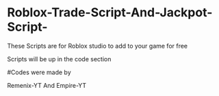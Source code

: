 # Roblox-Trade-Script-And-Jackpot-Script-

These Scripts are for Roblox studio to add to your game for free 

Scripts will be up in the code section

#Codes were made by 

Remenix-YT 
And Empire-YT 
